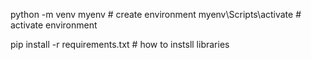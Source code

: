 python -m venv myenv  # create environment
myenv\Scripts\activate # activate environment

pip install -r requirements.txt # how to instsll libraries
